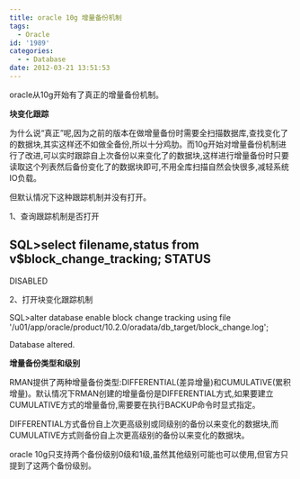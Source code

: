 ```yaml
---
title: oracle 10g 增量备份机制
tags:
  - Oracle
id: '1989'
categories:
  - - Database
date: 2012-03-21 13:51:53
---
```


oracle从10g开始有了真正的增量备份机制。
<!-- more -->
**块变化跟踪**

为什么说“真正”呢,因为之前的版本在做增量备份时需要全扫描数据库,查找变化了的数据块,其实这样还不如做全备份,所以十分鸡肋。而10g开始对增量备份机制进行了改进,可以实时跟踪自上次备份以来变化了的数据块,这样进行增量备份时只要读取这个列表然后备份变化了的数据块即可,不用全库扫描自然会快很多,减轻系统IO负载。

但默认情况下这种跟踪机制并没有打开。

1、查询跟踪机制是否打开

SQL>select filename,status from v$block_change_tracking;
STATUS
-------
DISABLED

2、打开块变化跟踪机制

SQL>alter database enable block change tracking using file '/u01/app/oracle/product/10.2.0/oradata/db_target/block_change.log';

Database altered.

**增量备份类型和级别**

RMAN提供了两种增量备份类型:DIFFERENTIAL(差异增量)和CUMULATIVE(累积增量)。默认情况下RMAN创建的增量备份是DIFFERENTIAL方式,如果要建立CUMULATIVE方式的增量备份,需要要在执行BACKUP命令时显式指定。

DIFFERENTIAL方式备份自上次更高级别或同级别的备份以来变化的数据块,而CUMULATIVE方式则备份自上次更高级别的备份以来变化的数据块。

oracle 10g只支持两个备份级别0级和1级,虽然其他级别可能也可以使用,但官方只提到了这两个备份级别。